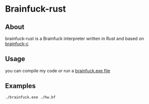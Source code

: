 # Brainfuck-rust

## About

brainfuck-rust is a Brainfuck interpreter written in Rust and based on [brainfuck-c](https://github.com/kgabis/brainfuck-c)

## Usage

you can compile my code or run a [brainfuck.exe file](https://github.com/Rod-Way/brainfuck-rust/blob/main/target/release/brainfuck.exe)

## Examples

```bash
./brainfuck.exe ./hw.bf
```

